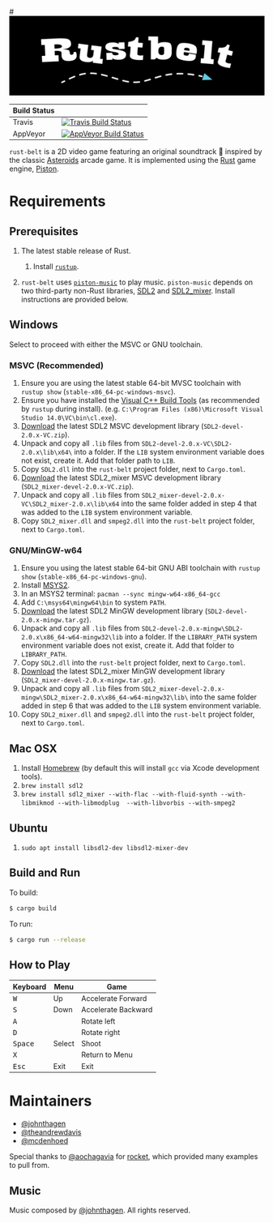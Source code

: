 #![Rust Belt](./images/rust-belt-logo.jpg)

| Build Status |                                                                                |
|--------------|--------------------------------------------------------------------------------|
| Travis       | [![Travis Build Status][travis-build-status-svg]][travis-build-status]         |
| AppVeyor     | [![AppVeyor Build Status][appveyor-build-status-svg]][appveyor-build-status]   |

`rust-belt` is a 2D video game featuring an original soundtrack :musical_score: inspired by the 
classic [Asteroids](https://en.wikipedia.org/wiki/Asteroids_(video_game)) arcade game. It is 
implemented  using the [Rust](https://www.rust-lang.org/) game engine, 
[Piston](http://www.piston.rs/).

# Requirements

## Prerequisites

1. The latest stable release of Rust.
    1. Install [`rustup`](https://www.rustup.rs/).

2. `rust-belt` uses [`piston-music`](https://github.com/PistonDevelopers/music) to play music. 
    `piston-music` depends on two third-party non-Rust libraries, [SDL2](https://www.libsdl.org/) 
    and [SDL2_mixer](https://www.libsdl.org/projects/SDL_mixer/). Install instructions are provided
    below.

## Windows

Select to proceed with either the MSVC or GNU toolchain.

### MSVC (Recommended)

1. Ensure you are using the latest stable 64-bit MVSC toolchain with `rustup show` 
   (`stable-x86_64-pc-windows-msvc`).
2. Ensure you have installed the 
   [Visual C++ Build Tools](http://landinghub.visualstudio.com/visual-cpp-build-tools)
   (as recommended by `rustup` during install).
   (e.g. `C:\Program Files (x86)\Microsoft Visual Studio 14.0\VC\bin\cl.exe`).
3. [Download](https://www.libsdl.org/download-2.0.php) the latest SDL2 MSVC development library 
(`SDL2-devel-2.0.x-VC.zip`).
4. Unpack and copy all `.lib` files from `SDL2-devel-2.0.x-VC\SDL2-2.0.x\lib\x64\` into a folder. 
   If the `LIB` system environment variable does not exist, create it. Add that folder path to 
   `LIB`.
5. Copy `SDL2.dll` into the `rust-belt` project folder, next to `Cargo.toml`.
6. [Download](https://www.libsdl.org/projects/SDL_mixer/) the latest SDL2_mixer MSVC development
   library (`SDL2_mixer-devel-2.0.x-VC.zip`).
7. Unpack and copy all `.lib` files from `SDL2_mixer-devel-2.0.x-VC\SDL2_mixer-2.0.x\lib\x64` into 
   the same folder added in step 4 that was added to the `LIB` system environment variable.
8. Copy `SDL2_mixer.dll` and `smpeg2.dll` into the `rust-belt` project folder, next to 
   `Cargo.toml`.

### GNU/MinGW-w64

1. Ensure you using the latest stable 64-bit GNU ABI toolchain with `rustup show` 
   (`stable-x86_64-pc-windows-gnu`).
2. Install [MSYS2](https://msys2.github.io/).
3. In an MSYS2 terminal: `pacman --sync mingw-w64-x86_64-gcc`
4. Add `C:\msys64\mingw64\bin` to system `PATH`.
5. [Download](https://www.libsdl.org/download-2.0.php) the latest SDL2 MinGW development library 
   (`SDL2-devel-2.0.x-mingw.tar.gz`).
6. Unpack and copy all `.lib` files from `SDL2-devel-2.0.x-mingw\SDL2-2.0.x\x86_64-w64-mingw32\lib`
   into a folder. If the `LIBRARY_PATH` system environment variable does not exist, create it. Add 
   that folder to `LIBRARY_PATH`.
7. Copy `SDL2.dll` into the `rust-belt` project folder, next to `Cargo.toml`.
8. [Download](https://www.libsdl.org/projects/SDL_mixer/) the latest SDL2_mixer MinGW development 
   library (`SDL2_mixer-devel-2.0.x-mingw.tar.gz`).
9. Unpack and copy all `.lib` files from 
   `SDL2_mixer-devel-2.0.x-mingw\SDL2_mixer-2.0.x\x86_64-w64-mingw32\lib\` into the same folder 
   added in step 6 that was added to the `LIB` system environment variable.
10. Copy `SDL2_mixer.dll` and `smpeg2.dll` into the `rust-belt` project folder, next to 
    `Cargo.toml`.

## Mac OSX

1. Install [Homebrew](http://brew.sh/) (by default this will install `gcc` via Xcode development 
   tools).
2. `brew install sdl2`
3. `brew install sdl2_mixer --with-flac --with-fluid-synth --with-libmikmod --with-libmodplug 
   --with-libvorbis --with-smpeg2`

## Ubuntu

1. `sudo apt install libsdl2-dev libsdl2-mixer-dev`

## Build and Run

To build:

```bash
$ cargo build
```

To run:

```bash
$ cargo run --release
```

## How to Play

Keyboard         | Menu        | Game
---------------- | ----------- | -------------------
<kbd>W</kbd>     | Up          | Accelerate Forward 
<kbd>S</kbd>     | Down        | Accelerate Backward
<kbd>A</kbd>     |             | Rotate left
<kbd>D</kbd>     |             | Rotate right
<kbd>Space</kbd> | Select      | Shoot
<kbd>X</kbd>     |             | Return to Menu
<kbd>Esc</kbd>   | Exit        | Exit

# Maintainers
* [@johnthagen](https://github.com/johnthagen)
* [@theandrewdavis](https://github.com/theandrewdavis)
* [@mcdenhoed](https://github.com/mcdenhoed)

Special thanks to [@aochagavia](https://github.com/aochagavia) for 
[rocket](https://github.com/aochagavia/rocket), which provided many examples to pull from.

## Music

Music composed by [@johnthagen](https://github.com/johnthagen).  All rights reserved.

<!-- Badges -->
[travis-build-status]: https://travis-ci.org/johnthagen/rust-belt
[travis-build-status-svg]: https://travis-ci.org/johnthagen/rust-belt.svg?branch=master

[appveyor-build-status]: https://ci.appveyor.com/project/johnthagen/rust-belt
[appveyor-build-status-svg]: https://ci.appveyor.com/api/projects/status/nbkgf5i3p4998a2j?svg=true
